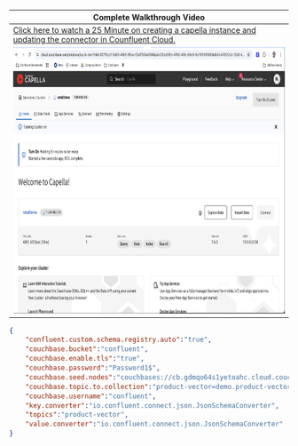 
|Complete Walkthrough Video|    
|---------------------------|   
|[Click here to watch a 25 Minute on creating a capella instance and updating the connector in Counfluent Cloud.](https://youtu.be/uYxm7Yg7rgo)|   
|<a href="https://youtu.be/uYxm7Yg7rgo" target="video"><img src="../../img/CouchbaseCapella.png" width="700px" height="480px"></a>|

```json
{
    "confluent.custom.schema.registry.auto":"true",
    "couchbase.bucket":"confluent",
    "couchbase.enable.tls":"true",
    "couchbase.password":"Password1$",
    "couchbase.seed.nodes":"couchbases://cb.gdmqo64s1yetoahc.cloud.couchbase.com",
    "couchbase.topic.to.collection":"product-vector=demo.product-vector",
    "couchbase.username":"confluent",
    "key.converter":"io.confluent.connect.json.JsonSchemaConverter",
    "topics":"product-vector",
    "value.converter":"io.confluent.connect.json.JsonSchemaConverter"
}
```
